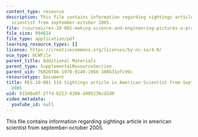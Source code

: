 ```yaml
---
content_type: resource
description: This file contains information regarding sightings article in american
  scientist from september-october 2005.
file: /courses/res-10-001-making-science-and-engineering-pictures-a-practical-guide-to-presenting-your-work-spring-2016/815d8a8f2ffdb2138388d405236cd2d0_MITRES_10_001S16_SepOct05.pdf
file_size: 994614
file_type: application/pdf
learning_resource_types: []
license: https://creativecommons.org/licenses/by-nc-sa/4.0/
ocw_type: OCWFile
parent_title: Additional Materials
parent_type: SupplementalResourceSection
parent_uid: 76026f86-1978-0149-19bb-108b31efc99c
resourcetype: Document
title: RES.10-001 S16 Sightings article in American Scientist from September-October
  2005
uid: 815d8a8f-2ffd-b213-8388-d405236cd2d0
video_metadata:
  youtube_id: null
---
```

This file contains information regarding sightings article in american scientist from september-october 2005.